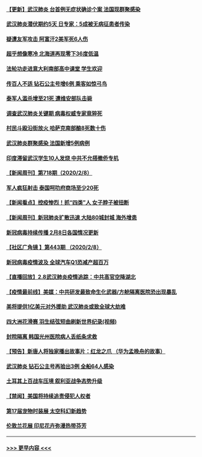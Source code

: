 #### [【更新】武汉肺炎 台首例无症状确诊个案 法国现群聚感染](../pages/prog202/a102770740.md?t=02092022) 
#### [武汉肺炎潜伏期约5天 日专家：5成被无病征患者传染](../pages/prog202/a102773145.md?t=02092022) 
#### [疑遭友军攻击 阿富汗2美军死6人伤](../pages/prog202/a102773140.md?t=02092022) 
#### [超乎想像寒冷 北海道再现零下36度低温](../pages/prog202/a102773122.md?t=02092022) 
#### [法轮功走进意大利南部高中课堂 学生欢迎](../pages/prog202/a102773105.md?t=02092022) 
#### [传百人不适 钻石公主号增6例 乘客如惊弓鸟](../pages/prog202/a102773051.md?t=02092022) 
#### [泰军人滥杀增至21死 遭维安部队击毙](../pages/prog202/a102772913.md?t=02092022) 
#### [调查武汉肺炎关键期 病毒权威专家竟猝死](../pages/prog202/a102773033.md?t=02092022) 
#### [村民斗殴沿街放火 哈萨克南部酿8死数十伤](../pages/prog202/a102772980.md?t=02092022) 
#### [武汉肺炎群聚感染 法国新增5例病例](../pages/prog202/a102772957.md?t=02092022) 
#### [印度滞留武汉学生10人发烧 中共不允搭撤侨专机](../pages/prog202/a102772946.md?t=02092022) 
#### [【新闻周刊】第718期（2020/2/8）](../pages/prog202/a102772921.md?t=02092022) 
#### [军人疯狂射击 泰国呵叻府商场至少20死](../pages/prog202/a102772833.md?t=02092022) 
#### [【新闻看点】控疫惨烈！抓“四类”人 女子脖子被扭断](../pages/prog202/a102772896.md?t=02092022) 
#### [【新闻周刊】新冠肺炎扩散迅速 大陆80城封城 海外增患](../pages/prog202/a102772852.md?t=02092022) 
#### [新冠病毒持续传播 2月8日各国情况更新](../pages/prog202/a102772826.md?t=02092022) 
#### [【社区广角镜  】第443期  （2020/2/8）](../pages/prog202/a102772736.md?t=02092022) 
#### [新冠病毒疫情波及 全球汽车Q1恐减产超百万](../pages/prog202/a102772695.md?t=02092022) 
#### [【直播回放】2.8武汉肺炎疫情追踪：中共高官空降湖北](../pages/prog202/a102772618.md?t=02092022) 
#### [【疫情最前线】美媒：中共研发最致命生化武器/方舱隔离医院恐出现暴乱](../pages/prog202/a102772439.md?t=02092022) 
#### [美将提供1亿美元对外援助 武汉肺炎或致全球大劫难](../pages/prog202/a102772361.md?t=02092022) 
#### [四大洲花滑赛 羽生结弦短曲刷新世界纪录(视频)](../pages/prog202/a102772341.md?t=02092022) 
#### [封院隔离 韩国光州医院病人丢纸条求救](../pages/prog202/a102772282.md?t=02092022) 
#### [【预告】新唐人将独家播出故事片：红龙之爪 （华为孟晚舟的故事）](../pages/prog202/a102767728.md?t=02092022) 
#### [武汉肺炎 钻石公主号再验出3例 全船64人感染](../pages/prog202/a102771726.md?t=02092022) 
#### [土耳其上百战车压境 叙利亚战争态势升级](../pages/prog202/a102772132.md?t=02092022) 
#### [【禁闻】美国将持续追责侵犯人权者](../pages/prog202/a102772042.md?t=02092022) 
#### [第17届宠物时装展 太空科幻新趋势](../pages/prog202/a102772033.md?t=02092022) 
#### [伦敦兰花展 印尼花卉弥漫热带芬芳](../pages/prog202/a102772026.md?t=02092022) 

----
#### [ >>> 更早内容 <<< ](../indexes/prog202-earlier.md)
